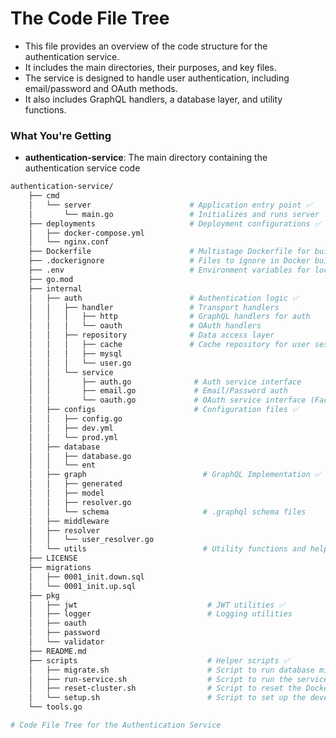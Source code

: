 # The Code File Tree

- This file provides an overview of the code structure for the authentication service.
- It includes the main directories, their purposes, and key files.
- The service is designed to handle user authentication, including email/password and OAuth methods.
- It also includes GraphQL handlers, a database layer, and utility functions.

### What You're Getting

- **authentication-service**: The main directory containing the authentication service code

```bash
authentication-service/
    ├── cmd
    │   └── server                      # Application entry point ✅
    │       └── main.go                 # Initializes and runs server
    ├── deployments                     # Deployment configurations ✅
    │   ├── docker-compose.yml
    │   └── nginx.conf
    ├── Dockerfile                      # Multistage Dockerfile for building and running the service ✅
    ├── .dockerignore                   # Files to ignore in Docker builds ✅
    ├── .env                            # Environment variables for local development ✅
    ├── go.mod
    ├── internal
    │   ├── auth                        # Authentication logic ✅
    │   │   ├── handler                 # Transport handlers
    │   │   │   ├── http                # GraphQL handlers for auth
    │   │   │   └── oauth               # OAuth handlers
    │   │   ├── repository              # Data access layer
    │   │   │   ├── cache               # Cache repository for user sessions, tokens, etc.
    │   │   │   ├── mysql
    │   │   │   └── user.go
    │   │   └── service
    │   │       ├── auth.go              # Auth service interface
    │   │       ├── email.go             # Email/Password auth
    │   │       └── oauth.go             # OAuth service interface (Facebook, Google, etc.)
    │   ├── configs                      # Configuration files ✅
    │   │   ├── config.go
    │   │   ├── dev.yml
    │   │   └── prod.yml
    │   ├── database
    │   │   ├── database.go
    │   │   └── ent
    │   ├── graph                          # GraphQL Implementation ✅
    │   │   ├── generated
    │   │   ├── model
    │   │   ├── resolver.go
    │   │   └── schema                     # .graphql schema files
    │   ├── middleware
    │   ├── resolver
    │   │   └── user_resolver.go
    │   └── utils                          # Utility functions and helpers ✅
    ├── LICENSE
    ├── migrations
    │   ├── 0001_init.down.sql
    │   └── 0001_init.up.sql
    ├── pkg
    │   ├── jwt                             # JWT utilities ✅
    │   ├── logger                          # Logging utilities
    │   ├── oauth
    │   ├── password
    │   └── validator
    ├── README.md
    ├── scripts                             # Helper scripts ✅
    │   ├── migrate.sh                      # Script to run database migrations ✅
    │   ├── run-service.sh                  # Script to run the service locally with Docker (e.g., `run-service.sh -d` to run docker)
    │   ├── reset-cluster.sh                # Script to reset the Docker cluster
    │   └── setup.sh                        # Script to set up the development environment
    └── tools.go

# Code File Tree for the Authentication Service
```
